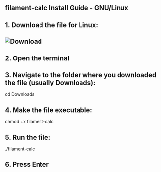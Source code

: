 ##  filament-calc Install Guide - GNU/Linux

## 1. Download the file for Linux:
## ![Download](https://github.com/cybergas123/filament-calc/raw/main/filament-calc)

## 2. Open the terminal

## 3. Navigate to the folder where you downloaded the file (usually Downloads):
cd Downloads

## 4. Make the file executable:
chmod +x filament-calc

## 5. Run the file:
./filament-calc

## 6. Press Enter
